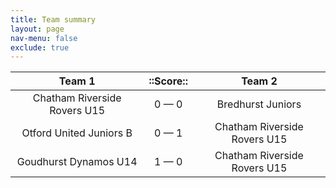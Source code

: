 ```yaml
---
title: Team summary
layout: page
nav-menu: false
exclude: true
---
```




|            Team 1            |  ::Score::  |            Team 2            |
|:----------------------------:|:-----------:|:----------------------------:|
| Chatham Riverside Rovers U15 | 0 &mdash; 0 |      Bredhurst Juniors       |
|   Otford United Juniors B    | 0 &mdash; 1 | Chatham Riverside Rovers U15 |
|    Goudhurst Dynamos U14     | 1 &mdash; 0 | Chatham Riverside Rovers U15 |

 <br /><br /><br />